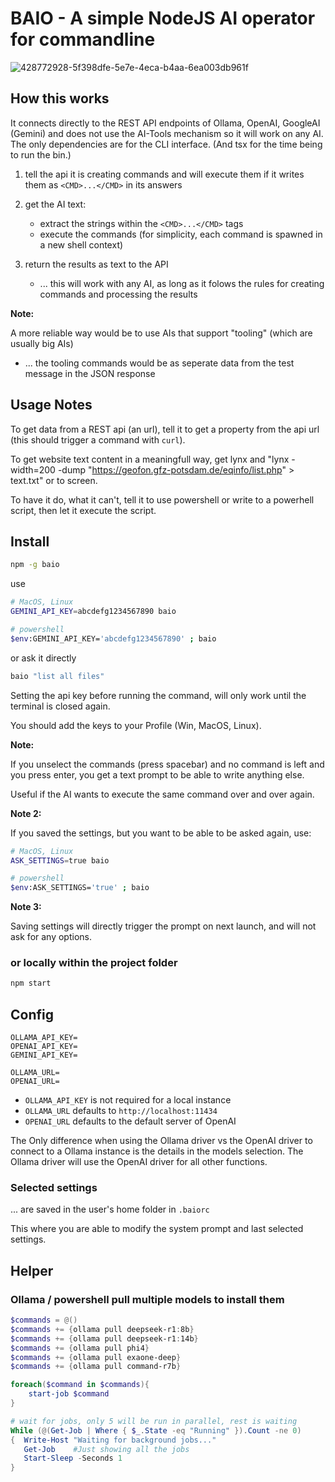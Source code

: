 # BAIO - A simple NodeJS AI operator for commandline

![428772928-5f398dfe-5e7e-4eca-b4aa-6ea003db961f](https://github.com/user-attachments/assets/105324b0-5961-4c1e-9923-00838be0eb43)

## How this works

It connects directly to the REST API endpoints of Ollama, OpenAI, GoogleAI (Gemini) and does not use the AI-Tools mechanism so it will work on any AI. The only dependencies are for the CLI interface. (And tsx for the time being to run the bin.)

1. tell the api it is creating commands and will execute them if it writes them as `<CMD>...</CMD>` in its answers

2. get the AI text:
    - extract the strings within the `<CMD>...</CMD>` tags
    - execute the commands (for simplicity, each command is spawned in a new shell context)

3. return the results as text to the API
    - ... this will work with any AI, as long as it folows the rules for creating commands and processing the results

**Note:**

A more reliable way would be to use AIs that support "tooling" (which are usually big AIs)
- ... the tooling commands would be as seperate data from the test message in the JSON response

## Usage Notes

To get data from a REST api (an url), tell it to get a property from the api url (this should trigger a command with `curl`).

To get website text content in a meaningfull way, get lynx and "lynx -width=200 -dump "https://geofon.gfz-potsdam.de/eqinfo/list.php" > text.txt" or to screen.

To have it do, what it can't, tell it to use powershell or write to a powerhell script, then let it execute the script.


## Install
```bash
npm -g baio
```

use
```bash
# MacOS, Linux
GEMINI_API_KEY=abcdefg1234567890 baio

# powershell
$env:GEMINI_API_KEY='abcdefg1234567890' ; baio
```

or ask it directly
```bash
baio "list all files"
```


Setting the api key before running the command, will only work until the terminal is closed again.

You should add the keys to your Profile (Win, MacOS, Linux).

**Note:**

If you unselect the commands (press spacebar) and no command is left and you press enter, you get a text prompt to be able to write anything else.

Useful if the AI wants to execute the same command over and over again.

**Note 2:**

If you saved the settings, but you want to be able to be asked again, use:
```bash
# MacOS, Linux
ASK_SETTINGS=true baio

# powershell
$env:ASK_SETTINGS='true' ; baio
```

**Note 3:**

Saving settings will directly trigger the prompt on next launch, and will not ask for any options.


### or locally within the project folder

```bash
npm start
```

## Config
```env
OLLAMA_API_KEY=
OPENAI_API_KEY=
GEMINI_API_KEY=

OLLAMA_URL=
OPENAI_URL=
```

- `OLLAMA_API_KEY` is not required for a local instance
- `OLLAMA_URL` defaults to `http://localhost:11434`
- `OPENAI_URL` defaults to the default server of OpenAI

The Only difference when using the Ollama driver vs the OpenAI driver to connect to a Ollama instance is the details in the models selection. The Ollama driver will use the OpenAI driver for all other functions.

### Selected settings
... are saved in the user's home folder in `.baiorc`

This where you are able to modify the system prompt and last selected settings.

## Helper

### Ollama / powershell pull multiple models to install them

```ps1
$commands = @()
$commands += {ollama pull deepseek-r1:8b}
$commands += {ollama pull deepseek-r1:14b}
$commands += {ollama pull phi4}
$commands += {ollama pull exaone-deep}
$commands += {ollama pull command-r7b}

foreach($command in $commands){
    start-job $command
}

# wait for jobs, only 5 will be run in parallel, rest is waiting
While (@(Get-Job | Where { $_.State -eq "Running" }).Count -ne 0)
{  Write-Host "Waiting for background jobs..."
   Get-Job    #Just showing all the jobs
   Start-Sleep -Seconds 1
}
```
